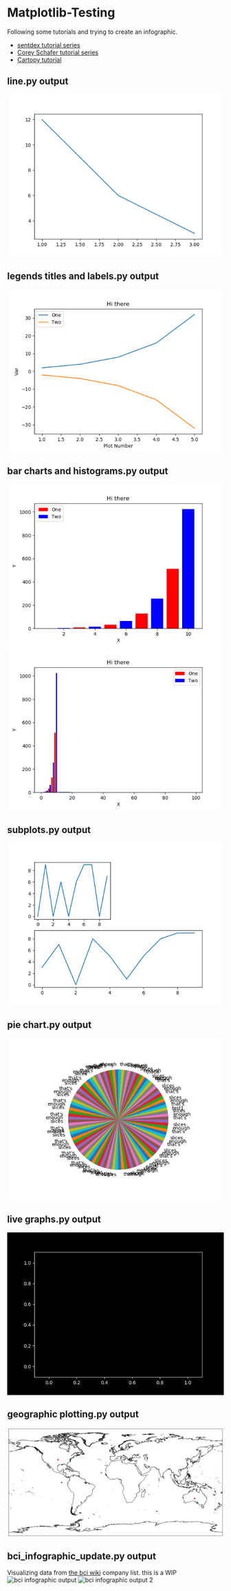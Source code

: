 # Matplotlib-Testing
Following some tutorials and trying to create an infographic.

* [sentdex tutorial series](https://pythonprogramming.net/matplotlib-intro-tutorial/)
* [Corey Schafer tutorial series](https://www.youtube.com/watch?v=UO98lJQ3QGI&list=PL-osiE80TeTvipOqomVEeZ1HRrcEvtZB_)
* [Cartopy tutorial](https://www.youtube.com/watch?v=WwdmGw4Lca0)

## line.py output
![line output](line.png)

## legends titles and labels.py output
![legends titles and labels output](legends%20titles%20and%20labels.png)

## bar charts and histograms.py output
![bar charts and histograms output 1](bar%20charts%20and%20histograms1.png)
![bar charts and histograms output 2](bar%20charts%20and%20histograms2.png)

## subplots.py output
![subplots output](subplots.png)

## pie chart.py output
![pie chart output](pie%20chart.png)

## live graphs.py output
![live graphs output](live%20graphs.gif)

## geographic plotting.py output
![geographic plotting](geographic%20plotting.png)

## bci_infographic_update.py output
Visualizing data from [the bci wiki](https://bciwiki.org/index.php/Category:Companies) company list. this is a WIP
![bci infographic output](bci_infographic.gif)
![bci infographic output 2](bci_infographic2.gif)
